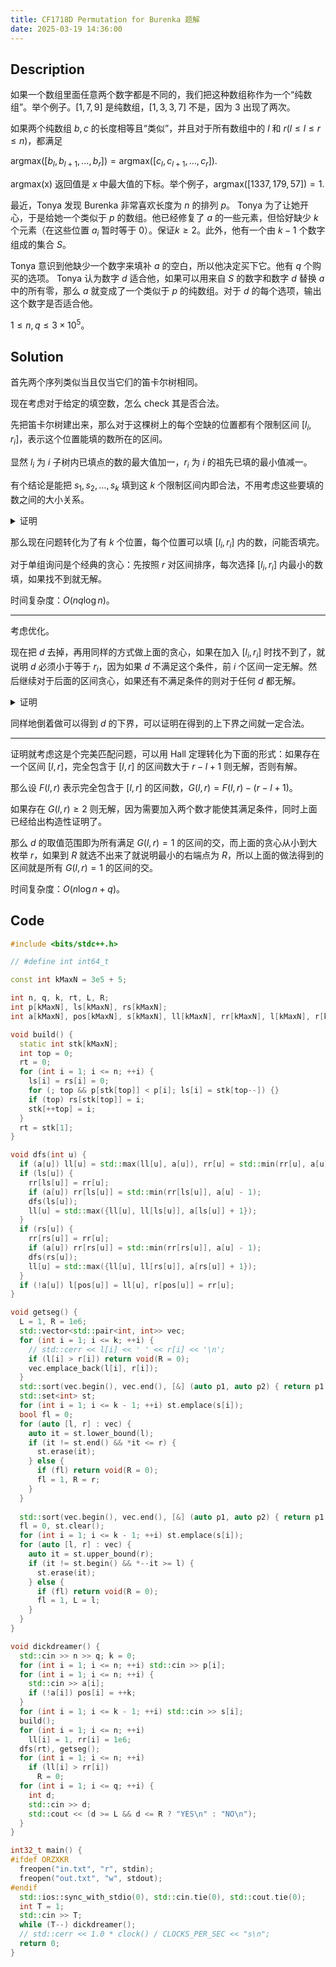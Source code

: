 ```yaml
---
title: CF1718D Permutation for Burenka 题解
date: 2025-03-19 14:36:00
---
```


## Description

如果一个数组里面任意两个数字都是不同的，我们把这种数组称作为一个“纯数组”。举个例子。$[1,7,9]$ 是纯数组，$[1,3,3,7]$ 不是，因为 $3$ 出现了两次。

如果两个纯数组 $b,c$ 的长度相等且“类似”，并且对于所有数组中的 $l$ 和 $r (l \leq l \leq r \leq n)$，都满足

$\text{argmax}([b_l,b_{l+1}, \ldots, b_r])= \text{argmax}([c_l,c_{l+1}, \ldots, c_r]).$

$\text{argmax(x)}$ 返回值是 $x$ 中最大值的下标。举个例子，$\text{argmax}([1337,179,57])=1.$

最近，Tonya 发现 Burenka 非常喜欢长度为 $n$ 的排列 $p$。 Tonya 为了让她开心，于是给她一个类似于 $p$ 的数组。他已经修复了 $a$ 的一些元素，但恰好缺少 $k$ 个元素（在这些位置 $a_i$ 暂时等于 $0$）。保证$k≥2$。此外，他有一个由 $k-1$ 个数字组成的集合 $S$。

Tonya 意识到他缺少一个数字来填补 $a$ 的空白，所以他决定买下它。他有 $q$ 个购买的选项。 Tonya 认为数字 $d$ 适合他，如果可以用来自 $S$ 的数字和数字 $d$ 替换 $a$ 中的所有零，那么 $a$ 就变成了一个类似于 $p$ 的纯数组。对于 $d$ 的每个选项，输出这个数字是否适合他。

$1\leq n,q\leq 3\times 10^5$。

## Solution

首先两个序列类似当且仅当它们的笛卡尔树相同。

现在考虑对于给定的填空数，怎么 check 其是否合法。

先把笛卡尔树建出来，那么对于这棵树上的每个空缺的位置都有个限制区间 $[l_i,r_i]$，表示这个位置能填的数所在的区间。

显然 $l_i$ 为 $i$ 子树内已填点的数的最大值加一，$r_i$ 为 $i$ 的祖先已填的最小值减一。

有个结论是能把 $s_1,s_2,\ldots,s_k$ 填到这 $k$ 个限制区间内即合法，不用考虑这些要填的数之间的大小关系。

<details>
<summary>证明</summary>

因为如果存在 $i$ 是 $j$ 的祖先，且 $i$ 填的数 $a_i$ 小于 $j$ 填的数 $a_j$，由于 $l_i<a_i<r_i$，$l_j<a_j<r_j$，并且 $l_i\geq l_j,r_i\leq r_j$，所以将它们交换一定合法。

一直交换下去一定能满足条件。

</details>

那么现在问题转化为了有 $k$ 个位置，每个位置可以填 $[l_i,r_i]$ 内的数，问能否填完。

对于单组询问是个经典的贪心：先按照 $r$ 对区间排序，每次选择 $[l_i,r_i]$ 内最小的数填，如果找不到就无解。

时间复杂度：$O(nq\log n)$。

---

考虑优化。

现在把 $d$ 去掉，再用同样的方式做上面的贪心，如果在加入 $[l_i,r_i]$ 时找不到了，就说明 $d$ 必须小于等于 $r_i$，因为如果 $d$ 不满足这个条件，前 $i$ 个区间一定无解。然后继续对于后面的区间贪心，如果还有不满足条件的则对于任何 $d$ 都无解。

<details>
<summary>证明</summary>

这里可以把 $d$ 看成 $r_i$，因为对于 $i$ 后面的区间来说 $d$ 越大一定越优，如果这么做仍然不满足条件则一定无解。

</details>

同样地倒着做可以得到 $d$ 的下界，可以证明在得到的上下界之间就一定合法。

---

证明就考虑这是个完美匹配问题，可以用 Hall 定理转化为下面的形式：如果存在一个区间 $[l,r]$，完全包含于 $[l,r]$ 的区间数大于 $r-l+1$ 则无解，否则有解。

那么设 $F(l,r)$ 表示完全包含于 $[l,r]$ 的区间数，$G(l,r)=F(l,r)-(r-l+1)$。

如果存在 $G(l,r)\geq 2$ 则无解，因为需要加入两个数才能使其满足条件，同时上面已经给出构造性证明了。

那么 $d$ 的取值范围即为所有满足 $G(l,r)=1$ 的区间的交，而上面的贪心从小到大枚举 $r$，如果到 $R$ 就选不出来了就说明最小的右端点为 $R$，所以上面的做法得到的区间就是所有 $G(l,r)=1$ 的区间的交。

时间复杂度：$O(n\log n+q)$。

## Code

```cpp
#include <bits/stdc++.h>

// #define int int64_t

const int kMaxN = 3e5 + 5;

int n, q, k, rt, L, R;
int p[kMaxN], ls[kMaxN], rs[kMaxN];
int a[kMaxN], pos[kMaxN], s[kMaxN], ll[kMaxN], rr[kMaxN], l[kMaxN], r[kMaxN];

void build() {
  static int stk[kMaxN];
  int top = 0;
  rt = 0;
  for (int i = 1; i <= n; ++i) {
    ls[i] = rs[i] = 0;
    for (; top && p[stk[top]] < p[i]; ls[i] = stk[top--]) {}
    if (top) rs[stk[top]] = i;
    stk[++top] = i;
  }
  rt = stk[1];
}

void dfs(int u) {
  if (a[u]) ll[u] = std::max(ll[u], a[u]), rr[u] = std::min(rr[u], a[u]);
  if (ls[u]) {
    rr[ls[u]] = rr[u];
    if (a[u]) rr[ls[u]] = std::min(rr[ls[u]], a[u] - 1);
    dfs(ls[u]);
    ll[u] = std::max({ll[u], ll[ls[u]], a[ls[u]] + 1});
  }
  if (rs[u]) {
    rr[rs[u]] = rr[u];
    if (a[u]) rr[rs[u]] = std::min(rr[rs[u]], a[u] - 1);
    dfs(rs[u]);
    ll[u] = std::max({ll[u], ll[rs[u]], a[rs[u]] + 1});
  }
  if (!a[u]) l[pos[u]] = ll[u], r[pos[u]] = rr[u];
}

void getseg() {
  L = 1, R = 1e6;
  std::vector<std::pair<int, int>> vec;
  for (int i = 1; i <= k; ++i) {
    // std::cerr << l[i] << ' ' << r[i] << '\n';
    if (l[i] > r[i]) return void(R = 0);
    vec.emplace_back(l[i], r[i]);
  }
  std::sort(vec.begin(), vec.end(), [&] (auto p1, auto p2) { return p1.second < p2.second; });
  std::set<int> st;
  for (int i = 1; i <= k - 1; ++i) st.emplace(s[i]);
  bool fl = 0;
  for (auto [l, r] : vec) {
    auto it = st.lower_bound(l);
    if (it != st.end() && *it <= r) {
      st.erase(it);
    } else {
      if (fl) return void(R = 0);
      fl = 1, R = r;
    }
  }
  
  std::sort(vec.begin(), vec.end(), [&] (auto p1, auto p2) { return p1.first > p2.first; });
  fl = 0, st.clear();
  for (int i = 1; i <= k - 1; ++i) st.emplace(s[i]);
  for (auto [l, r] : vec) {
    auto it = st.upper_bound(r);
    if (it != st.begin() && *--it >= l) {
      st.erase(it);
    } else {
      if (fl) return void(R = 0);
      fl = 1, L = l;
    }
  }
}

void dickdreamer() {
  std::cin >> n >> q; k = 0;
  for (int i = 1; i <= n; ++i) std::cin >> p[i];
  for (int i = 1; i <= n; ++i) {
    std::cin >> a[i];
    if (!a[i]) pos[i] = ++k;
  }
  for (int i = 1; i <= k - 1; ++i) std::cin >> s[i];
  build();
  for (int i = 1; i <= n; ++i)
    ll[i] = 1, rr[i] = 1e6;
  dfs(rt), getseg();
  for (int i = 1; i <= n; ++i)
    if (ll[i] > rr[i])
      R = 0;
  for (int i = 1; i <= q; ++i) {
    int d;
    std::cin >> d;
    std::cout << (d >= L && d <= R ? "YES\n" : "NO\n");
  }
}

int32_t main() {
#ifdef ORZXKR
  freopen("in.txt", "r", stdin);
  freopen("out.txt", "w", stdout);
#endif
  std::ios::sync_with_stdio(0), std::cin.tie(0), std::cout.tie(0);
  int T = 1;
  std::cin >> T;
  while (T--) dickdreamer();
  // std::cerr << 1.0 * clock() / CLOCKS_PER_SEC << "s\n";
  return 0;
}
```